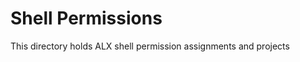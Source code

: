 <h1>Shell Permissions</h1>
<p>This directory holds ALX shell permission assignments and projects</p>
